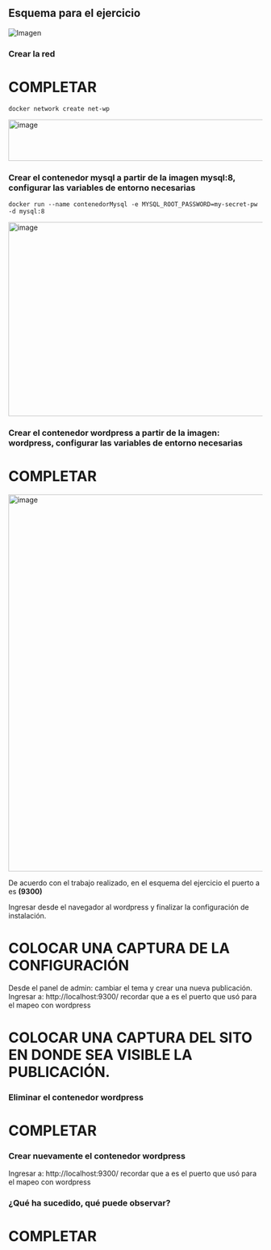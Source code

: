 ## Esquema para el ejercicio
![Imagen](esquema-4-ejercicio.PNG)

### Crear la red
# COMPLETAR
```
docker network create net-wp
```

<img width="721" height="82" alt="image" src="https://github.com/user-attachments/assets/51b1d262-977a-43a7-a51d-372af0bf90a9" />


### Crear el contenedor mysql a partir de la imagen mysql:8, configurar las variables de entorno necesarias

```
docker run --name contenedorMysql -e MYSQL_ROOT_PASSWORD=my-secret-pw -d mysql:8
```
<img width="1109" height="384" alt="image" src="https://github.com/user-attachments/assets/c0fc1798-a8aa-4c98-acb6-3fc9fcbdd0e2" />



### Crear el contenedor wordpress a partir de la imagen: wordpress, configurar las variables de entorno necesarias
# COMPLETAR
<img width="903" height="746" alt="image" src="https://github.com/user-attachments/assets/ae39e8ac-2eea-422a-b068-a60ba83467f2" />

De acuerdo con el trabajo realizado, en el esquema del ejercicio el puerto a es **(9300)**

Ingresar desde el navegador al wordpress y finalizar la configuración de instalación.
# COLOCAR UNA CAPTURA DE LA CONFIGURACIÓN

Desde el panel de admin: cambiar el tema y crear una nueva publicación.
Ingresar a: http://localhost:9300/ 
recordar que a es el puerto que usó para el mapeo con wordpress
# COLOCAR UNA CAPTURA DEL SITO EN DONDE SEA VISIBLE LA PUBLICACIÓN.

### Eliminar el contenedor wordpress
# COMPLETAR

### Crear nuevamente el contenedor wordpress
Ingresar a: http://localhost:9300/ 
recordar que a es el puerto que usó para el mapeo con wordpress

### ¿Qué ha sucedido, qué puede observar?
# COMPLETAR

